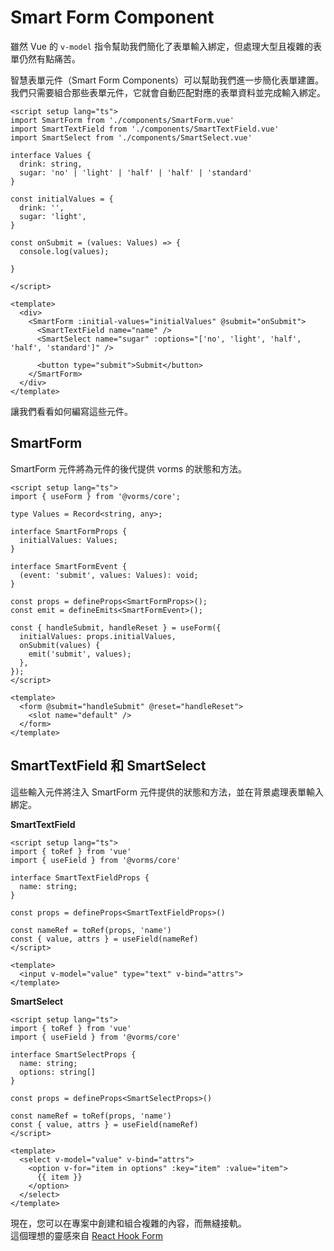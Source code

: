 # Smart Form Component

雖然 Vue 的 `v-model` 指令幫助我們簡化了表單輸入綁定，但處理大型且複雜的表單仍然有點痛苦。

智慧表單元件（Smart Form Components）可以幫助我們進一步簡化表單建置。 我們只需要組合那些表單元件，它就會自動匹配對應的表單資料並完成輸入綁定。

```vue
<script setup lang="ts">
import SmartForm from './components/SmartForm.vue'
import SmartTextField from './components/SmartTextField.vue'
import SmartSelect from './components/SmartSelect.vue'

interface Values {
  drink: string,
  sugar: 'no' | 'light' | 'half' | 'half' | 'standard'
}

const initialValues = {
  drink: '',
  sugar: 'light',
}

const onSubmit = (values: Values) => {
  console.log(values);
  
}

</script>

<template>
  <div>
    <SmartForm :initial-values="initialValues" @submit="onSubmit">
      <SmartTextField name="name" />
      <SmartSelect name="sugar" :options="['no', 'light', 'half', 'half', 'standard']" />

      <button type="submit">Submit</button>
    </SmartForm>
  </div>
</template>
```

讓我們看看如何編寫這些元件。

## SmartForm

SmartForm 元件將為元件的後代提供 vorms 的狀態和方法。

```vue
<script setup lang="ts">
import { useForm } from '@vorms/core';

type Values = Record<string, any>;

interface SmartFormProps {
  initialValues: Values;
}

interface SmartFormEvent {
  (event: 'submit', values: Values): void;
}

const props = defineProps<SmartFormProps>();
const emit = defineEmits<SmartFormEvent>();

const { handleSubmit, handleReset } = useForm({
  initialValues: props.initialValues,
  onSubmit(values) {
    emit('submit', values);
  },
});
</script>

<template>
  <form @submit="handleSubmit" @reset="handleReset">
    <slot name="default" />
  </form>
</template>
```

## SmartTextField 和 SmartSelect

這些輸入元件將注入 SmartForm 元件提供的狀態和方法，並在背景處理表單輸入綁定。

**SmartTextField**

```vue
<script setup lang="ts">
import { toRef } from 'vue'
import { useField } from '@vorms/core'

interface SmartTextFieldProps {
  name: string;
}

const props = defineProps<SmartTextFieldProps>()

const nameRef = toRef(props, 'name')
const { value, attrs } = useField(nameRef)
</script>

<template>
  <input v-model="value" type="text" v-bind="attrs">
</template>
```

**SmartSelect**

```vue
<script setup lang="ts">
import { toRef } from 'vue'
import { useField } from '@vorms/core'

interface SmartSelectProps {
  name: string;
  options: string[]
}

const props = defineProps<SmartSelectProps>()

const nameRef = toRef(props, 'name')
const { value, attrs } = useField(nameRef)
</script>

<template>
  <select v-model="value" v-bind="attrs">
    <option v-for="item in options" :key="item" :value="item">
      {{ item }}
    </option>
  </select>
</template>
```

現在，您可以在專案中創建和組合複雜的內容，而無縫接軌。  
這個理想的靈感來自 [React Hook Form](https://react-hook-form.com/advanced-usage#SmartFormComponent)
